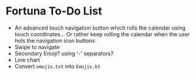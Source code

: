 # Fortuna To-Do List

* An advanced touch navigation button which rolls the calendar using touch coordinates...
  Or rather keep rolling the calendar when the user hols the navigation icon buttons
* Swipe to navigate
* Secondary Emoji? using '-' separators?
* Line chart
* Convert `emojis.txt` into `Emojis.kt`
